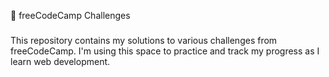 📘 freeCodeCamp Challenges
###

This repository contains my solutions to various challenges from freeCodeCamp. I'm using this space to practice and track my progress as I learn web development.
